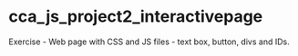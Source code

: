 # cca_js_project2_interactivepage
Exercise - Web page with CSS and JS files - text box, button, divs and IDs. 
